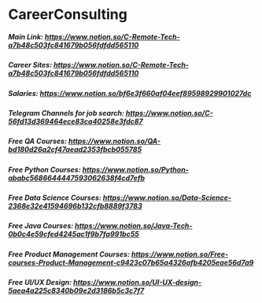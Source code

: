 # CareerConsulting

#####   Main Link: https://www.notion.so/C-Remote-Tech-a7b48c503fc841679b056fdfdd565110
#####   Career Sites:  https://www.notion.so/C-Remote-Tech-a7b48c503fc841679b056fdfdd565110
#####   Salaries:  https://www.notion.so/bf6e3f660af04eef89598929901027dc
#####   Telegram Channels for job search:   https://www.notion.so/C-56fd13d369464ece83ca40258e3fdc87
#####   Free QA Courses:  https://www.notion.so/QA-bd180d26a2cf47aead2353fbcb055785
#####   Free Python Courses:   https://www.notion.so/Python-ababc5686644447593062638f4cd7efb
#####   Free Data Science Courses: https://www.notion.so/Data-Science-2368e32e41594696b132cfb8889f3783
#####   Free Java Courses:  https://www.notion.so/Java-Tech-0b0c4e59cfed4245ac1f9b7fa991bc55
#####   Free Product Management Courses: https://www.notion.so/Free-courses-Product-Management-c9423c07b65a4326afb4205eae56d7a9
#####   Free UI/UX Design:  https://www.notion.so/UI-UX-design-5aea4a225c8340b09e2d3186b5c3c7f7

